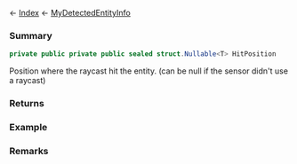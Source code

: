 ← [Index](Api-Index) ← [MyDetectedEntityInfo](Sandbox.ModAPI.Ingame.MyDetectedEntityInfo)

### Summary

```csharp
private public private public sealed struct.Nullable<T> HitPosition
```

Position where the raycast hit the entity. (can be null if the sensor didn't use a raycast)

### Returns

### Example

### Remarks

